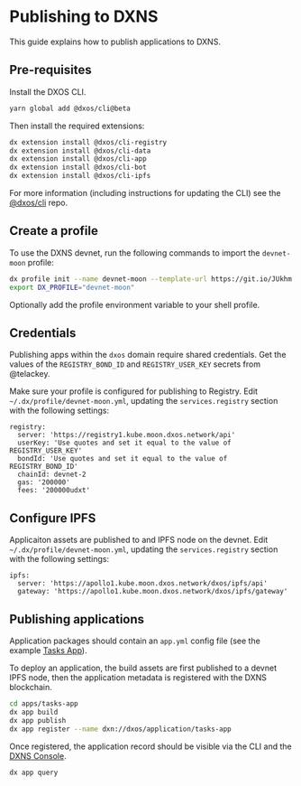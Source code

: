 # Publishing to DXNS

This guide explains how to publish applications to DXNS.

## Pre-requisites

Install the DXOS CLI.

```bash
yarn global add @dxos/cli@beta
```

Then install the required extensions:

```bash
dx extension install @dxos/cli-registry
dx extension install @dxos/cli-data
dx extension install @dxos/cli-app
dx extension install @dxos/cli-bot
dx extension install @dxos/cli-ipfs
```

For more information (including instructions for updating the CLI) see the 
[@dxos/cli](https://github.com/dxos/cli/blob/main/packages/cli/README.md) repo.

## Create a profile

To use the DXNS devnet, run the following commands to import the `devnet-moon` profile:

```bash
dx profile init --name devnet-moon --template-url https://git.io/JUkhm
export DX_PROFILE="devnet-moon"
```

Optionally add the profile environment variable to your shell profile.

## Credentials

Publishing apps within the `dxos` domain require shared credentials.
Get the values of the `REGISTRY_BOND_ID` and `REGISTRY_USER_KEY` secrets from @telackey.

Make sure your profile is configured for publishing to Registry. 
Edit `~/.dx/profile/devnet-moon.yml`, updating the `services.registry` section with the following settings:

```
registry:
  server: 'https://registry1.kube.moon.dxos.network/api'
  userKey: 'Use quotes and set it equal to the value of REGISTRY_USER_KEY'
  bondId: 'Use quotes and set it equal to the value of REGISTRY_BOND_ID'
  chainId: devnet-2
  gas: '200000'
  fees: '200000udxt'
```

## Configure IPFS

Applicaiton assets are published to and IPFS node on the devnet.
Edit `~/.dx/profile/devnet-moon.yml`, updating the `services.registry` section with the following settings:

```
ipfs:
  server: 'https://apollo1.kube.moon.dxos.network/dxos/ipfs/api'
  gateway: 'https://apollo1.kube.moon.dxos.network/dxos/ipfs/gateway'
```

## Publishing applications

Application packages should contain an `app.yml` config file 
(see the example [Tasks App](https://github.com/dxos/tutorials/tree/main/apps/tasks-app)).

To deploy an application, the build assets are first published to a devnet IPFS node,
then the application metadata is registered with the DXNS blockchain.

```bash
cd apps/tasks-app
dx app build
dx app publish
dx app register --name dxn://dxos/application/tasks-app
```

Once registered, the application record should be visible via the CLI and the 
[DXNS Console](https://apollo1.kube.moon.dxos.network/app/dxn:dxos:application:console/#/apps).

```bash
dx app query
```
